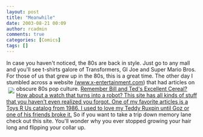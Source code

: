 ```yaml
---
layout: post
title: "Meanwhile"
date: 2003-08-21 00:09
author: rcadmin
comments: true
categories: [Comics]
tags: []
---
```

In case you haven't noticed, the 80s are back in style. Just go to any mall and you'll see t-shirts galore of Transformers, GI Joe and Super Mario Bros. For those of us that grew up in the 80s, this is a great time. The other day I stumbled across a website <a href=http://www.x-entertainment.com/>(www.x-entertainment.com) that had articles on obscure 80s pop culture. <a href=http://www.x-entertainment.com/><img border=0 align=left src=images/news/20030821.jpg hspace=5 vspace=5/>Remember Bill and Ted's Excellent Cereal? How about a watch that turns into a robot? This site has all kinds of stuff that you haven't even realized you forgot. One of my favorite articles is a Toys R Us catalog from 1986. I used to love my Teddy Ruxpin until <a href=http://www.ryancollins.org/pictures/1986-RyanTeddy.jpg>Goz or one of his friends broke it.</a> So if you want to take a trip down memory lane check out this site. You'll wonder why you ever stopped growing your hair long and flipping your collar up.
<!--more-->
<img src="/wp/wp-content/comics/20030820.gif" alt="" />
